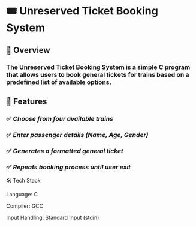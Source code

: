 <h1>🎟️ Unreserved Ticket Booking System</h1>

<h2>📌 Overview</h2>

<h3>The Unreserved Ticket Booking System is a simple C program that allows users to book general tickets for trains based on a predefined list of available options.</h3>

<h2>🎯 Features</h2>
<h3>✅ <i>Choose from four available trains</i></h3>
<h3>✅ <i>Enter passenger details (Name, Age, Gender)</i></h3>
<h3>✅ <i>Generates a formatted general ticket</i></h3>
<h3>✅ <i>Repeats booking process until user exit</i></h3>

🛠️ Tech Stack

Language: C

Compiler: GCC

Input Handling: Standard Input (stdin)

